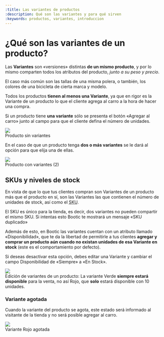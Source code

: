 ```yaml
---
:title: Las variantes de productos
:description: Qué son las variantes y para qué sirven
:keywords: productos, variantes, introduccion
---
```


# ¿Qué son las variantes de un producto?

Las **Variantes** son «versiones» distintas **de un mismo producto**, y por lo mismo comparten todos los atributos del producto, _junto a su peso y precio_. 

El caso más común son las tallas de una misma polera, o también, los colores de una bicicleta de cierta marca y modelo.

Todos los productos **tienen al menos una Variante**, ya que en rigor es la Variante de un producto lo que el cliente agrega al carro a la hora de hacer una compra.

Si un producto tiene **una variante** sólo se presenta el botón «Agregar al carro» junto al campo para que el cliente defina el número de unidades. 

<div class="captura">
  <div class="c-contenido">
      <img src="/img/admin/variantes-producto-sin-variantes.png" />
  </div>
  <div class="c-pie">Producto sin variantes</div>
</div>

En el caso de que un producto tenga **dos o más variantes** se le dará al opción para que elija una de ellas.

<div class="captura">
  <div class="c-contenido">
      <img src="/img/admin/variantes-producto-con-variantes.png" />
  </div>
  <div class="c-pie">Producto con variantes (2)</div>
</div>

## SKUs y niveles de stock

En vista de que lo que tus clientes compran son Variantes de un producto más que el producto en sí, son las Variantes las que contienen el número de unidades de stock, así como el <acronym title="Stock Keeping Unit">SKU</acronym>.

<div class="note info">
  <p>El SKU es único para la tienda, es decir, dos variantes no pueden compartir el mismo SKU. Si intentas esto Bootic te mostrará un mensaje «SKU duplicado» </p>
</div>

Además de esto, en Bootic las variantes cuentan con un atributo llamado «Disponibilidad», que te da la libertad de permitirle a tus clientes **agregar y comprar un producto aún cuando no existan unidades de esa Variante en stock** (este es el comportamiento por defecto). 

Si deseas desactivar esta opción, debes editar una Variante y cambiar el campo Disponibilidad de «Siempre» a «En Stock».

<div class="captura">
  <div class="c-contenido">
      <img src="/img/admin/variantes-edicion.png" />
  </div>
  <div class="c-pie">Edición de variantes de un producto: La variante Verde <strong>siempre estará disponible</strong> para la venta, no así Rojo, que <strong>solo</strong> estará disponible con 10 unidades.</div>
</div>

### Variante agotada

Cuando la variante del producto se agota, este estado será informado al visitante de la tienda y no será posible agregar al carro.

<div class="captura">
  <div class="c-contenido">
      <img src="/img/admin/variantes-agotado.png" />
  </div>
  <div class="c-pie">Variante Rojo agotada</div>
</div>


